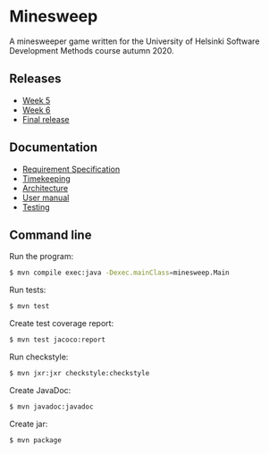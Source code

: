 # Minesweep
A minesweeper game written for the University of Helsinki Software Development Methods course autumn 2020.

## Releases
* [Week 5](https://github.com/emsknock/minesweep/releases/tag/v0.1-alpha)
* [Week 6](https://github.com/emsknock/minesweep/releases/tag/v0.2-alpha)
* [Final release](https://github.com/emsknock/minesweep/releases/tag/v1.0)

## Documentation
* [Requirement Specification](documentation/req-specification.md)
* [Timekeeping](documentation/hours-worked.md)
* [Architecture](documentation/architecture.md)
* [User manual](documentation/user-manual.md)
* [Testing](documentation/testing.md)

## Command line
Run the program:
```bash
$ mvn compile exec:java -Dexec.mainClass=minesweep.Main
```
Run tests:
```bash
$ mvn test
```
Create test coverage report:
```bash
$ mvn test jacoco:report
```
Run checkstyle:
```bash
$ mvn jxr:jxr checkstyle:checkstyle
```
Create JavaDoc:
```bash
$ mvn javadoc:javadoc
```
Create jar:
```bash
$ mvn package
```